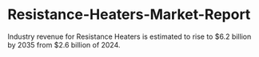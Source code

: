 # Resistance-Heaters-Market-Report
Industry revenue for Resistance Heaters is estimated to rise to $6.2 billion by 2035 from $2.6 billion of 2024. 
